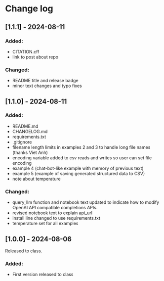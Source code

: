 # Change log

## [1.1.1] - 2024-08-11

### Added:

- CITATION.cff
- link to post about repo

### Changed:

- README title and release badge
- minor text changes and typo fixes


## [1.1.0] - 2024-08-11

### Added:

- README.md
- CHANGELOG.md
- requirements.txt
- .gitignore
- filename length limits in examples 2 and 3 to handle long file names (thanks Viet Anh)
- encoding variable added to csv reads and writes so user can set file encoding
- example 4 (chat-bot-like example with memory of previous text)
- example 5 (example of saving generated structured data to CSV)
- note about temperature

### Changed:

- query_llm function and notebook text updated to indicate how to modify OpenAI API compatible completions APIs.
- revised notebook text to explain api_url
- install line changed to use requirements.txt
- temperature set for all examples

## [1.0.0] - 2024-08-06

Released to class.

### Added:

- First version released to class
